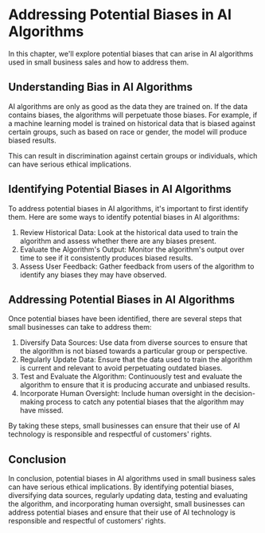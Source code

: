 Addressing Potential Biases in AI Algorithms
==================================================================================================================================

In this chapter, we'll explore potential biases that can arise in AI algorithms used in small business sales and how to address them.

Understanding Bias in AI Algorithms
-----------------------------------

AI algorithms are only as good as the data they are trained on. If the data contains biases, the algorithms will perpetuate those biases. For example, if a machine learning model is trained on historical data that is biased against certain groups, such as based on race or gender, the model will produce biased results.

This can result in discrimination against certain groups or individuals, which can have serious ethical implications.

Identifying Potential Biases in AI Algorithms
---------------------------------------------

To address potential biases in AI algorithms, it's important to first identify them. Here are some ways to identify potential biases in AI algorithms:

1. Review Historical Data: Look at the historical data used to train the algorithm and assess whether there are any biases present.
2. Evaluate the Algorithm's Output: Monitor the algorithm's output over time to see if it consistently produces biased results.
3. Assess User Feedback: Gather feedback from users of the algorithm to identify any biases they may have observed.

Addressing Potential Biases in AI Algorithms
--------------------------------------------

Once potential biases have been identified, there are several steps that small businesses can take to address them:

1. Diversify Data Sources: Use data from diverse sources to ensure that the algorithm is not biased towards a particular group or perspective.
2. Regularly Update Data: Ensure that the data used to train the algorithm is current and relevant to avoid perpetuating outdated biases.
3. Test and Evaluate the Algorithm: Continuously test and evaluate the algorithm to ensure that it is producing accurate and unbiased results.
4. Incorporate Human Oversight: Include human oversight in the decision-making process to catch any potential biases that the algorithm may have missed.

By taking these steps, small businesses can ensure that their use of AI technology is responsible and respectful of customers' rights.

Conclusion
----------

In conclusion, potential biases in AI algorithms used in small business sales can have serious ethical implications. By identifying potential biases, diversifying data sources, regularly updating data, testing and evaluating the algorithm, and incorporating human oversight, small businesses can address potential biases and ensure that their use of AI technology is responsible and respectful of customers' rights.
